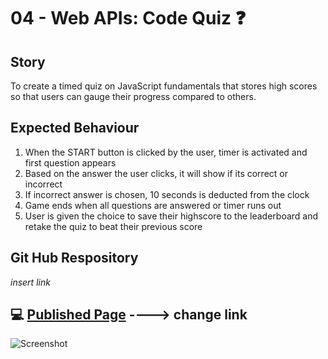 # 04 - Web APIs: Code Quiz ❓

## Story
To create a timed quiz on JavaScript fundamentals that stores high scores so that users can gauge their progress compared to others.

## Expected Behaviour
1. When the START button is clicked by the user, timer is activated and first question appears 
2. Based on the answer the user clicks, it will show if its correct or incorrect 
3. If incorrect answer is chosen, 10 seconds is deducted from the clock
4. Game ends when all questions are answered or timer runs out
5. User is given the choice to save their highscore to the leaderboard and retake the quiz to beat their previous score

## Git Hub Respository 
*insert link*

## 💻 [Published Page](https://lizmackle.github.io/Password_Generator/) ----> change link
![Screenshot](https://user-images.githubusercontent.com/93589073/148749992-d76de089-804d-41d9-8552-70b3f9186a89.PNG)
